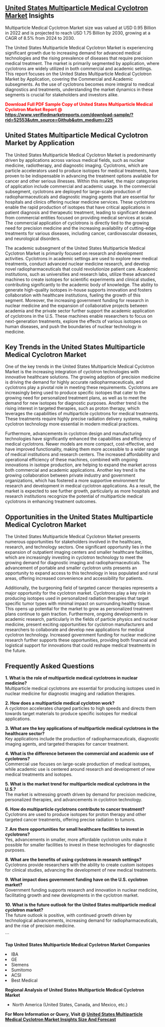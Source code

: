 <h2><a href="https://www.verifiedmarketreports.com/download-sample/?rid=52553&amp;utm_source=Github&amp;utm_medium=225" target="_blank">United States Multiparticle Medical Cyclotron Market</a> Insights</h2><p>Multiparticle Medical Cyclotron Market size was valued at USD 0.95 Billion in 2022 and is projected to reach USD 1.75 Billion by 2030, growing at a CAGR of 8.5% from 2024 to 2030.</p><p> <p>The United States Multiparticle Medical Cyclotron Market is experiencing significant growth due to increasing demand for advanced medical technologies and the rising prevalence of diseases that require precision medical treatment. The market is primarily segmented by application, where cyclotrons are widely utilized in both commercial and academic settings. This report focuses on the United States Multiparticle Medical Cyclotron Market by Application, covering the Commercial and Academic subsegments. As the use of cyclotrons becomes more integral to medical diagnostics and treatments, understanding the market dynamics in these segments is crucial for stakeholders and investors alike. <b><p><span class=""><span style="color: #ff0000;"><strong>Download Full PDF Sample Copy of United States Multiparticle Medical Cyclotron Market Report</strong> @ </span><a href="https://www.verifiedmarketreports.com/download-sample/?rid=52553&amp;utm_source=Github&amp;utm_medium=225" target="_blank">https://www.verifiedmarketreports.com/download-sample/?rid=52553&amp;utm_source=Github&amp;utm_medium=225</a></span></p></b></p> <h2>United States Multiparticle Medical Cyclotron Market by Application</h2> <p>The United States Multiparticle Medical Cyclotron Market is predominantly driven by applications across various medical fields, such as nuclear medicine, radiotherapy, and diagnostic imaging. Cyclotrons, which are particle accelerators used to produce isotopes for medical treatments, have proven to be indispensable in advancing the treatment options available for cancer and other serious illnesses. Within this market, the major categories of application include commercial and academic usage. In the commercial subsegment, cyclotrons are deployed for large-scale production of radiopharmaceuticals and diagnostic imaging agents that are essential for hospitals and clinics offering nuclear medicine services. These cyclotrons enable the rapid production of isotopes that have critical applications in patient diagnosis and therapeutic treatment, leading to significant demand from commercial entities focused on providing medical services at scale. The commercial application of cyclotrons is directly tied to the growing need for precision medicine and the increasing availability of cutting-edge treatments for various diseases, including cancer, cardiovascular diseases, and neurological disorders.</p> <p>The academic subsegment of the United States Multiparticle Medical Cyclotron Market is primarily focused on research and development activities. Cyclotrons in academic settings are used to explore new medical treatments, conduct advanced nuclear medicine research, and develop novel radiopharmaceuticals that could revolutionize patient care. Academic institutions, such as universities and research labs, utilize these advanced machines to create isotopes for scientific experiments and clinical studies, contributing significantly to the academic body of knowledge. The ability to generate high-quality isotopes in-house supports innovation and fosters collaboration with healthcare institutions, fueling the growth of this segment. Moreover, the increasing government funding for research in nuclear medicine and the expansion of collaborative projects between academia and the private sector further support the academic application of cyclotrons in the U.S. These machines enable researchers to focus on next-generation treatments, explore the effects of various isotopes on human diseases, and push the boundaries of nuclear technology in medicine.</p> <h2>Key Trends in the United States Multiparticle Medical Cyclotron Market</h2> <p>One of the key trends in the United States Multiparticle Medical Cyclotron Market is the increasing integration of cyclotron technologies with innovative healthcare solutions. The growing adoption of precision medicine is driving the demand for highly accurate radiopharmaceuticals, and cyclotrons play a pivotal role in meeting these requirements. Cyclotrons are increasingly being used to produce specific isotopes that cater to the growing need for personalized treatment plans, as well as to meet the demand for new isotopes for diagnostic purposes. Another trend is the rising interest in targeted therapies, such as proton therapy, which leverages the capabilities of multiparticle cyclotrons for medical treatments. These treatments require highly precise radiation delivery systems, making cyclotron technology more essential in modern medical practices.</p> <p>Furthermore, advancements in cyclotron design and manufacturing technologies have significantly enhanced the capabilities and efficiency of medical cyclotrons. Newer models are more compact, cost-effective, and have improved functionality, making them more accessible to a wider range of medical institutions and research centers. The increased affordability and operational efficiency of these machines, combined with ongoing innovations in isotope production, are helping to expand the market across both commercial and academic applications. Another key trend is the growing collaboration between private industry and government organizations, which has fostered a more supportive environment for research and development in medical cyclotron applications. As a result, the market is expected to see further growth, particularly as more hospitals and research institutions recognize the potential of multiparticle medical cyclotrons in enhancing treatment outcomes.</p> <h2>Opportunities in the United States Multiparticle Medical Cyclotron Market</h2> <p>The United States Multiparticle Medical Cyclotron Market presents numerous opportunities for stakeholders involved in the healthcare, research, and technology sectors. One significant opportunity lies in the expansion of outpatient imaging centers and smaller healthcare facilities, which are increasingly investing in cyclotron technology to meet the growing demand for diagnostic imaging and radiopharmaceuticals. The advancement of portable and smaller cyclotron units presents an opportunity to expand access to this technology in less populated and rural areas, offering increased convenience and accessibility for patients.</p> <p>Additionally, the burgeoning field of targeted cancer therapies represents a major opportunity for the cyclotron market. Cyclotrons play a key role in producing isotopes used in personalized radiation therapies that target specific tumor types with minimal impact on surrounding healthy tissue. This opens up potential for the market to grow as personalized treatment plans continue to gain traction. Furthermore, ongoing developments in academic research, particularly in the fields of particle physics and nuclear medicine, present exciting opportunities for cyclotron manufacturers and researchers to collaborate and develop new applications for medical cyclotron technology. Increased government funding for nuclear medicine research further supports these opportunities, providing both financial and logistical support for innovations that could reshape medical treatments in the future.</p> <h2>Frequently Asked Questions</h2> <p><b>1. What is the role of multiparticle medical cyclotrons in nuclear medicine?</b><br>Multiparticle medical cyclotrons are essential for producing isotopes used in nuclear medicine for diagnostic imaging and radiation therapies.</p> <p><b>2. How does a multiparticle medical cyclotron work?</b><br>A cyclotron accelerates charged particles to high speeds and directs them towards target materials to produce specific isotopes for medical applications.</p> <p><b>3. What are the key applications of multiparticle medical cyclotrons in the healthcare sector?</b><br>Key applications include the production of radiopharmaceuticals, diagnostic imaging agents, and targeted therapies for cancer treatment.</p> <p><b>4. What is the difference between the commercial and academic use of cyclotrons?</b><br>Commercial use focuses on large-scale production of medical isotopes, while academic use is centered around research and development of new medical treatments and isotopes.</p> <p><b>5. What is the market trend for multiparticle medical cyclotrons in the U.S.?</b><br>The market is witnessing growth driven by demand for precision medicine, personalized therapies, and advancements in cyclotron technology.</p> <p><b>6. How do multiparticle cyclotrons contribute to cancer treatment?</b><br>Cyclotrons are used to produce isotopes for proton therapy and other targeted cancer treatments, offering precise radiation to tumors.</p> <p><b>7. Are there opportunities for small healthcare facilities to invest in cyclotrons?</b><br>Yes, advancements in smaller, more affordable cyclotron units make it possible for smaller facilities to invest in these technologies for diagnostic purposes.</p> <p><b>8. What are the benefits of using cyclotrons in research settings?</b><br>Cyclotrons provide researchers with the ability to create custom isotopes for clinical studies, advancing the development of new medical treatments.</p> <p><b>9. What impact does government funding have on the U.S. cyclotron market?</b><br>Government funding supports research and innovation in nuclear medicine, facilitating growth and new developments in the cyclotron market.</p> <p><b>10. What is the future outlook for the United States multiparticle medical cyclotron market?</b><br>The future outlook is positive, with continued growth driven by technological advancements, increasing demand for radiopharmaceuticals, and the rise of precision medicine.</p> ```</p><p><strong>Top United States Multiparticle Medical Cyclotron Market Companies</strong></p><div data-test-id=""><p><li>IBA</li><li> GE</li><li> Siemens</li><li> Sumitomo</li><li> ACSI</li><li> Best Medical</li></p><div><strong>Regional Analysis of&nbsp;United States Multiparticle Medical Cyclotron Market</strong></div><ul><li dir="ltr"><p dir="ltr">North America&nbsp;(United States, Canada, and Mexico, etc.)</p></li></ul><p><strong>For More Information or Query, Visit @&nbsp;</strong><strong><a href="https://www.verifiedmarketreports.com/product/global-multiparticle-medical-cyclotron-market-2019-by-manufacturers-regions-type-and-application-forecast-to-2024/?utm_source=Github&amp;utm_medium=225" target="_blank">United States Multiparticle Medical Cyclotron Market Insights Size And Forecast</a></strong></p></div>
